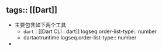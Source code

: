tags:: [[Dart]]
---

- 主要包含如下两个工具
	- `dart` : [[Dart CLI : dart]]
	  logseq.order-list-type:: number
	- dartaotruntime
	  logseq.order-list-type:: number
-